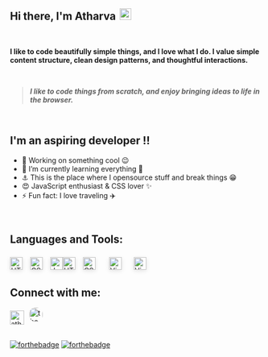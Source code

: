 ## Hi there, I'm Atharva <img width="23px"  style="margin-bottom:-2.5px; margin-left:3px;" src="https://emojipedia-us.s3.dualstack.us-west-1.amazonaws.com/thumbs/120/apple/271/waving-hand_1f44b.png" />

<!-- 
<img src="https://media.giphy.com/media/hvRJCLFzcasrR4ia7z/giphy.gif" width="25px" /> 
<img width="23px"  style="margin-bottom:-2.5px; margin-left:3px;" src="https://emojipedia-us.s3.dualstack.us-west-1.amazonaws.com/thumbs/120/apple/271/waving-hand_1f44b.png" />
-->

<br />

**I like to code beautifully simple things, and I love what I do. I value simple content structure, clean design patterns, and thoughtful interactions.**

<br />

> **_I like to code things from scratch, and enjoy bringing ideas to life in the browser._**

<br />

## I'm an aspiring developer !!

- 🔭 Working on something cool 😉
- 🌱 I’m currently learning everything 🤣
- ⚓ This is the place where I opensource stuff and break things 😁
- 😍 JavaScript enthusiast & CSS lover ✨
- ⚡ Fun fact: I love traveling ✈️

<br />

## Languages and Tools:

<img align="left" alt="HTML" width="25px"  style="margin:6px 0px; box-shadow: 0rem .15rem .5rem rgba(0,0,0,.1);" src="https://d1yjjnpx0p53s8.cloudfront.net/styles/logo-thumbnail/s3/082014/html5_0.png?itok=piXl_C7P" />

<img align="left" alt="CSS" width="25px"  style="margin:6px  15px; box-shadow: 0rem .15rem .5rem rgba(0,0,0,.1);" src="https://d1yjjnpx0p53s8.cloudfront.net/styles/logo-thumbnail/s3/042015/css3.png?itok=OlYIVwA0" />

<img align="left" alt="JavaScript" width="25px"  style="margin:6px 0px; box-shadow: 0rem .15rem .5rem rgba(0,0,0,.1);" src="https://miro.medium.com/max/720/1*LjR0UrFB2a__5h1DWqzstA.png" />

<img align="left" alt="HTML" width="25px"  style="margin:6px 0px; box-shadow: 0rem .15rem .5rem rgba(0,0,0,.1);" src="https://encrypted-tbn0.gstatic.com/images?q=tbn:ANd9GcQRiHfsdHKJSiDEG8DK9IrdDGrdA-RwYqTYAuY9WuNJodRKOxngRHQI2fxLfnDRCpsm52o&usqp=CAU" />

<img align="left" alt="CSS" width="25px"  style="margin:6px  15px; box-shadow: 0rem .15rem .5rem rgba(0,0,0,.1);" src="https://resources.jetbrains.com/storage/products/intellij-idea/img/meta/intellij-idea_logo_300x300.png" />

<img align="left" alt="Visual studio code" width="25px" style="margin:6px 12px; box-shadow: 0rem .15rem .5rem rgba(0,0,0,.1);" src="https://cdn.freebiesupply.com/logos/large/2x/eclipse-11-logo-png-transparent.png" />

<img align="left" alt="Visual studio code" width="25px" style="margin:6px 12px; box-shadow: 0rem .15rem .5rem rgba(0,0,0,.1);" src="https://user-images.githubusercontent.com/674621/71187801-14e60a80-2280-11ea-94c9-e56576f76baf.png" /> 

<br />
<br />

## Connect with me:

[<img align="left" alt="atharva-a-joshi | LinkedIn" width="27.5px"  style="margin:6px  0px" src="https://image.flaticon.com/icons/png/128/179/179330.png" />][linkedin]

[<img align="left" alt="the.jpeg.creator | Instagram" width="27.5px" style="margin:0px 10px; border-radius:12.5px" src="https://www.instagram.com/static/images/ico/favicon.ico/36b3ee2d91ed.ico" />][instagram] 

<br />
<br />
<br />

[![forthebadge](https://forthebadge.com/images/badges/built-with-love.svg)](https://github.com/imatharv/) 
[![forthebadge](https://forthebadge.com/images/badges/powered-by-electricity.svg)](https://github.com/imatharv/)

[instagram]: https://instagram.com/the.jpeg.creator/
[linkedin]: https://linkedin.com/in/atharva-a-joshi/
